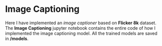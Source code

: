 # Image Captioning

Here I have implemented an _image captioner_ based on **Flicker 8k** dataset. The **Image Captioning** jupyter notebook contains the entire code of how I implemented the image captioning model. All the trained models are saved in **/models**.